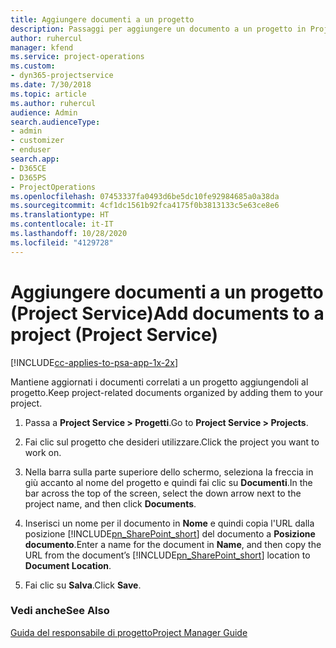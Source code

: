 ```yaml
---
title: Aggiungere documenti a un progetto
description: Passaggi per aggiungere un documento a un progetto in Project Service
author: ruhercul
manager: kfend
ms.service: project-operations
ms.custom:
- dyn365-projectservice
ms.date: 7/30/2018
ms.topic: article
ms.author: ruhercul
audience: Admin
search.audienceType:
- admin
- customizer
- enduser
search.app:
- D365CE
- D365PS
- ProjectOperations
ms.openlocfilehash: 07453337fa0493d6be5dc10fe92984685a0a38da
ms.sourcegitcommit: 4cf1dc1561b92fca4175f0b3813133c5e63ce8e6
ms.translationtype: HT
ms.contentlocale: it-IT
ms.lasthandoff: 10/28/2020
ms.locfileid: "4129728"
---
```

# <a name="add-documents-to-a-project-project-service"></a><span data-ttu-id="bfde1-103">Aggiungere documenti a un progetto (Project Service)</span><span class="sxs-lookup"><span data-stu-id="bfde1-103">Add documents to a project (Project Service)</span></span>

[!INCLUDE[cc-applies-to-psa-app-1x-2x](../includes/cc-applies-to-psa-app-1x-2x.md)]

<span data-ttu-id="bfde1-104">Mantiene aggiornati i documenti correlati a un progetto aggiungendoli al progetto.</span><span class="sxs-lookup"><span data-stu-id="bfde1-104">Keep project-related documents organized by adding them to your project.</span></span>  
  
1. <span data-ttu-id="bfde1-105">Passa a **Project Service > Progetti**.</span><span class="sxs-lookup"><span data-stu-id="bfde1-105">Go to **Project Service > Projects**.</span></span>  
  
2. <span data-ttu-id="bfde1-106">Fai clic sul progetto che desideri utilizzare.</span><span class="sxs-lookup"><span data-stu-id="bfde1-106">Click the project you want to work on.</span></span>  
  
3. <span data-ttu-id="bfde1-107">Nella barra sulla parte superiore dello schermo, seleziona la freccia in giù accanto al nome del progetto e quindi fai clic su **Documenti**.</span><span class="sxs-lookup"><span data-stu-id="bfde1-107">In the bar across the top of the screen, select the down arrow next to the project name, and then click **Documents**.</span></span>  
  
4. <span data-ttu-id="bfde1-108">Inserisci un nome per il documento in **Nome** e quindi copia l'URL dalla posizione [!INCLUDE[pn_SharePoint_short](../includes/pn-sharepoint-short.md)] del documento a **Posizione documento**.</span><span class="sxs-lookup"><span data-stu-id="bfde1-108">Enter a name for the document in **Name**,  and then copy the URL from the document’s [!INCLUDE[pn_SharePoint_short](../includes/pn-sharepoint-short.md)] location to **Document Location**.</span></span>  
  
5. <span data-ttu-id="bfde1-109">Fai clic su **Salva**.</span><span class="sxs-lookup"><span data-stu-id="bfde1-109">Click **Save**.</span></span>  
  
### <a name="see-also"></a><span data-ttu-id="bfde1-110">Vedi anche</span><span class="sxs-lookup"><span data-stu-id="bfde1-110">See Also</span></span>  
 [<span data-ttu-id="bfde1-111">Guida del responsabile di progetto</span><span class="sxs-lookup"><span data-stu-id="bfde1-111">Project Manager Guide</span></span>](../psa/project-manager-guide.md)
